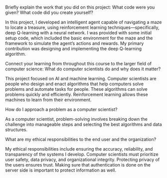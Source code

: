 Briefly explain the work that you did on this project: What code were you given? What code did you create yourself?

In this project, I developed an intelligent agent capable of navigating a maze to locate a treasure, using reinforcement 
learning techniques—specifically, deep Q-learning with a neural network. I was provided with some initial setup code, which 
included the basic environment for the maze and the framework to simulate the agent’s actions and rewards. My primary 
contribution was designing and implementing the deep Q-learning algorithm.

Connect your learning from throughout this course to the larger field of computer science:
What do computer scientists do and why does it matter?

This project focused on AI and machine learning. Computer scientists are people who design and enact algorithms
that help computers solve problems and automate tasks for people. These algorithms can solve problems
quickly and efficiently. Reinforcement learning allows these machines to learn from their environment.

How do I approach a problem as a computer scientist?

As a computer scientist, problem-solving involves breaking down the challenge into manageable steps and selecting the
best algorithms and data structures. 

What are my ethical responsibilities to the end user and the organization?

My ethical responsibilities include ensuring the accuracy, reliability, and transparency of the systems I develop. 
Computer scientists must prioritize user safety, data privacy, and organizational integrity. Protecting privacy of the users
ensures trust. Making sure that authentication is done on the server side is important to protect information as well.


